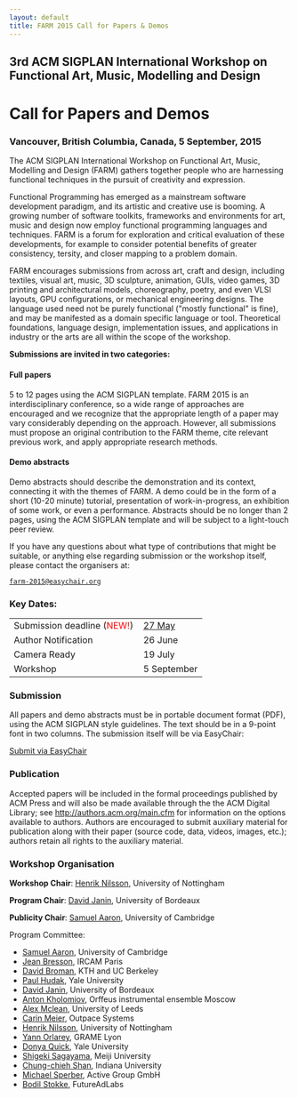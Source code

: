```yaml
---
layout: default
title: FARM 2015 Call for Papers & Demos
--- 
```


## 3rd ACM SIGPLAN International Workshop on Functional Art, Music, Modelling and Design

# Call for Papers and Demos

### Vancouver, British Columbia, Canada, 5 September, 2015

The ACM SIGPLAN International Workshop on Functional Art, Music,
Modelling and Design (FARM) gathers together people who are harnessing
functional techniques in the pursuit of creativity and expression.

Functional Programming has emerged as a mainstream software development
paradigm, and its artistic and creative use is booming. A growing number
of software toolkits, frameworks and environments for art, music and
design now employ functional programming languages and techniques. FARM
is a forum for exploration and critical evaluation of these
developments, for example to consider potential benefits of greater
consistency, tersity, and closer mapping to a problem domain.

FARM encourages submissions from across art, craft and design, including
textiles, visual art, music, 3D sculpture, animation, GUIs, video games,
3D printing and architectural models, choreography, poetry, and even
VLSI layouts, GPU configurations, or mechanical engineering designs. The
language used need not be purely functional ("mostly functional" is
fine), and may be manifested as a domain specific language or
tool. Theoretical foundations, language design, implementation issues,
and applications in industry or the arts are all within the scope of the
workshop.

**Submissions are invited in two categories:**

#### Full papers 

5 to 12 pages using the ACM SIGPLAN template. FARM 2015 is an
interdisciplinary conference, so a wide range of approaches are
encouraged and we recognize that the appropriate length of a paper may
vary considerably depending on the approach. However, all submissions
must propose an original contribution to the FARM theme, cite relevant
previous work, and apply appropriate research methods.


#### Demo abstracts

Demo abstracts should describe the demonstration and its context,
connecting it with the themes of FARM. A demo could be in the form of a
short (10-20 minute) tutorial, presentation of work-in-progress, an
exhibition of some work, or even a performance. Abstracts should be no
longer than 2 pages, using the ACM SIGPLAN template and will be subject
to a light-touch peer review.

If you have any questions about what type of contributions that might be
suitable, or anything else regarding submission or the workshop itself,
please contact the organisers at:

[`farm-2015@easychair.org`](mailto:farm-2015@easychair.org)


### Key Dates:


<table>
<tr>
<td style="padding-right:10px">Submission deadline (<span style="color:red">NEW!</span>)</td><td><a href="http://www.timeanddate.com/worldclock/fixedtime.html?msg=FARM+2015+paper+abstracts+due&amp;iso=20150527T2355&amp;p1=1033">27 May</a></td>
</tr>

<tr>
<td style="padding-right:10px">Author Notification</td>
<td>26 June</td>
</tr>

<tr>
<td style="padding-right:10px">Camera Ready</td>
<td>19 July</td>
</tr>

<tr>
<td style="padding-right:10px">Workshop</td>
<td>5 September</td>
</tr>

</table>

### Submission

All papers and demo abstracts must be in portable document
format (PDF), using the ACM SIGPLAN style guidelines. The
text should be in a 9-point font in two columns. The
submission itself will be via EasyChair:

<a class="btn btn-lg btn-success" href="https://easychair.org/conferences/?conf=farm2015" role="button">Submit via EasyChair</a>


### Publication

Accepted papers will be included in the formal proceedings published by
ACM Press and will also be made available through the the ACM Digital
Library; see http://authors.acm.org/main.cfm for information on the
options available to authors. Authors are encouraged to submit auxiliary
material for publication along with their paper (source code, data,
videos, images, etc.); authors retain all rights to the auxiliary
material.



### Workshop Organisation

**Workshop Chair**: [Henrik Nilsson](http://www.cs.nott.ac.uk/~nhn/), University of Nottingham

**Program Chair**: [David Janin](http://www.labri.fr/perso/janin/), University of Bordeaux

**Publicity Chair**: [Samuel Aaron](http://sam.aaron.name), University of Cambridge

Program Committee:

* [Samuel Aaron](http://sam.aaron.name), University of Cambridge
* [Jean Bresson](http://repmus.ircam.fr/bresson), IRCAM Paris
* [David Broman](http://www.eecs.berkeley.edu/~broman/), KTH and UC Berkeley
* [Paul Hudak](http://www.cs.yale.edu/people/hudak.html), Yale University
* [David Janin](http://www.labri.fr/perso/janin/), University of Bordeaux
* [Anton Kholomiov](https://github.com/anton-k), Orffeus instrumental ensemble Moscow
* [Alex Mclean](http://music.leeds.ac.uk/people/alex-mclean/), University of Leeds
* [Carin Meier](http://gigasquidsoftware.com/), Outpace Systems
* [Henrik Nilsson](http://www.cs.nott.ac.uk/~nhn/), University of Nottingham
* [Yann Orlarey](http://www.grame.fr/qui-sommes-nous/compositeurs-associes/yann-orlarey), GRAME Lyon
* [Donya Quick](http://donyaquick.com), Yale University
* [Shigeki Sagayama](http://hil.t.u-tokyo.ac.jp/~sagayama/index-e.html), Meiji University
* [Chung-chieh Shan](http://www.soic.indiana.edu/all-people/profile.html?profile_id=295), Indiana University
* [Michael Sperber](http://www.deinprogramm.de/sperber/), Active Group GmbH
* [Bodil Stokke](http://bodil.org), FutureAdLabs
